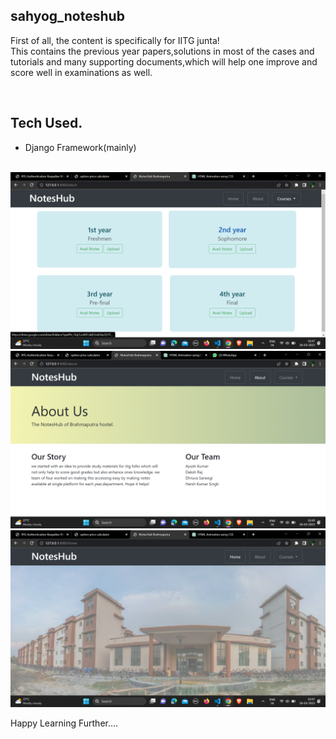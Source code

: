 <h2>sahyog_noteshub</h2>

<p>First of all, the content is specifically for IITG junta! <br>
This contains the previous year papers,solutions in most of the cases and tutorials and many supporting documents,which will help one improve and <br>
score well in examinations as well.</p>

<br>
<h2>Tech Used.</h2>
<ul>
  <li>
    Django Framework(mainly)
  </li>
</ul>

<br>
<img src="https://github.com/Daksh-raj/sahyog_noteshub/blob/main/image/Screenshot%20(10).png">
<br>
<img src="https://github.com/Daksh-raj/sahyog_noteshub/blob/main/image/Screenshot%20(11).png">
<br>
<img src="https://github.com/Daksh-raj/sahyog_noteshub/blob/main/image/Screenshot%20(9).png">

Happy Learning Further....
